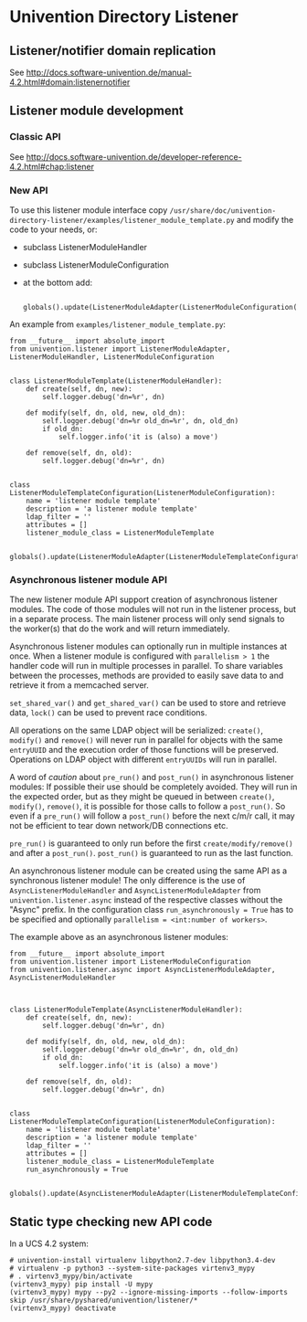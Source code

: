 # Univention Directory Listener

## Listener/notifier domain replication
See http://docs.software-univention.de/manual-4.2.html#domain:listenernotifier

## Listener module development

### Classic API

See http://docs.software-univention.de/developer-reference-4.2.html#chap:listener

### New API

To use this listener module interface copy `/usr/share/doc/univention-directory-listener/examples/listener_module_template.py` and modify the code to your needs, or:

* subclass ListenerModuleHandler
* subclass ListenerModuleConfiguration
* at the bottom add:

		globals().update(ListenerModuleAdapter(ListenerModuleConfiguration()).get_globals())


An example from `examples/listener_module_template.py`:

	from __future__ import absolute_import
	from univention.listener import ListenerModuleAdapter, ListenerModuleHandler, ListenerModuleConfiguration
	
	
	class ListenerModuleTemplate(ListenerModuleHandler):
		def create(self, dn, new):
			self.logger.debug('dn=%r', dn)
	
		def modify(self, dn, old, new, old_dn):
			self.logger.debug('dn=%r old_dn=%r', dn, old_dn)
			if old_dn:
				self.logger.info('it is (also) a move')
	
		def remove(self, dn, old):
			self.logger.debug('dn=%r', dn)
	
	
	class ListenerModuleTemplateConfiguration(ListenerModuleConfiguration):
		name = 'listener module template'
		description = 'a listener module template'
		ldap_filter = ''
		attributes = []
		listener_module_class = ListenerModuleTemplate
	
	
	globals().update(ListenerModuleAdapter(ListenerModuleTemplateConfiguration()).get_globals())


### Asynchronous listener module API

The new listener module API support creation of asynchronous listener modules. The code of those modules will not run in the listener process, but in a separate process. The main listener process will only send signals to the worker(s) that do the work and will return immediately.

Asynchronous listener modules can optionally run in multiple instances at once. When a listener module is configured with `parallelism > 1` the handler code will run in multiple processes in parallel. To share variables between the processes, methods are provided to easily save data to and retrieve it from a memcached server.

`set_shared_var()` and `get_shared_var()` can be used to store and retrieve data, `lock()` can be used to prevent race conditions.

All operations on the same LDAP object will be serialized: `create()`, `modify()` and `remove()` will never run in parallel for objects with the same `entryUUID` and the execution order of those functions will be preserved.	Operations on LDAP object with different `entryUUIDs` will run in parallel.

A word of *caution* about `pre_run()` and `post_run()` in asynchronous listener modules: If possible their use should be completely avoided. They will run in the expected order, but as they might be queued in between `create()`, `modify()`, `remove()`, it is possible for those calls to follow a `post_run()`. So even if a `pre_run()` will follow a `post_run()` before the next c/m/r call, it may not be efficient to tear down network/DB connections etc.

`pre_run()` is guaranteed to only run before the first `create/modify/remove()` and after a `post_run()`. `post_run()` is guaranteed to run as the last function.

An asynchronous listener module can be created using the same API as a synchronous listener module! The only difference is the use of `AsyncListenerModuleHandler` and `AsyncListenerModuleAdapter` from `univention.listener.async` instead of the respective classes without the "Async" prefix. In the configuration class `run_asynchronously = True` has to be specified and optionally `parallelism = <int:number of workers>`.

The example above as an asynchronous listener modules:

	from __future__ import absolute_import
	from univention.listener import ListenerModuleConfiguration
	from univention.listener.async import AsyncListenerModuleAdapter, AsyncListenerModuleHandler

	
	
	class ListenerModuleTemplate(AsyncListenerModuleHandler):
		def create(self, dn, new):
			self.logger.debug('dn=%r', dn)
	
		def modify(self, dn, old, new, old_dn):
			self.logger.debug('dn=%r old_dn=%r', dn, old_dn)
			if old_dn:
				self.logger.info('it is (also) a move')
	
		def remove(self, dn, old):
			self.logger.debug('dn=%r', dn)
	
	
	class ListenerModuleTemplateConfiguration(ListenerModuleConfiguration):
		name = 'listener module template'
		description = 'a listener module template'
		ldap_filter = ''
		attributes = []
		listener_module_class = ListenerModuleTemplate
		run_asynchronously = True
	
	
	globals().update(AsyncListenerModuleAdapter(ListenerModuleTemplateConfiguration()).get_globals())


## Static type checking new API code
In a UCS 4.2 system:

	# univention-install virtualenv libpython2.7-dev libpython3.4-dev
	# virtualenv -p python3 --system-site-packages virtenv3_mypy
	# . virtenv3_mypy/bin/activate
	(virtenv3_mypy) pip install -U mypy
	(virtenv3_mypy) mypy --py2 --ignore-missing-imports --follow-imports skip /usr/share/pyshared/univention/listener/*
	(virtenv3_mypy) deactivate
